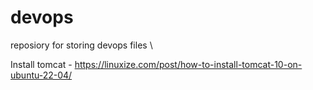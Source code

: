 # devops
reposiory for storing devops files
\


Install tomcat - https://linuxize.com/post/how-to-install-tomcat-10-on-ubuntu-22-04/

